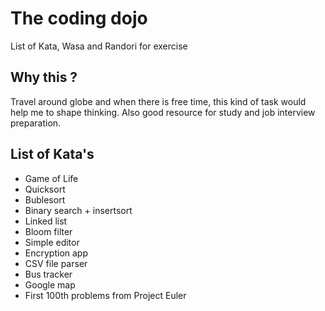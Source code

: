 # The coding dojo

List of Kata, Wasa and Randori for exercise

## Why this ?

Travel around globe and when there is free time, this kind of task would help me to shape thinking.
Also good resource for study and job interview preparation.  

## List of Kata's

 - Game of Life
 - Quicksort
 - Bublesort
 - Binary search + insertsort
 - Linked list
 - Bloom filter
 - Simple editor
 - Encryption app 
 - CSV file parser
 - Bus tracker
 - Google map
 - First 100th problems from Project Euler
